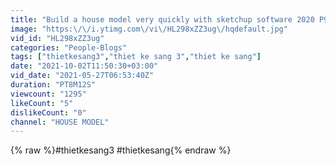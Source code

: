 ```yaml
---
title: "Build a house model very quickly with sketchup software 2020 P9"
image: "https:\/\/i.ytimg.com\/vi\/HL298xZZ3ug\/hqdefault.jpg"
vid_id: "HL298xZZ3ug"
categories: "People-Blogs"
tags: ["thietkesang3","thiet ke sang 3","thiet ke sang"]
date: "2021-10-02T11:50:30+03:00"
vid_date: "2021-05-27T06:53:40Z"
duration: "PT8M12S"
viewcount: "1295"
likeCount: "5"
dislikeCount: "0"
channel: "HOUSE MODEL"
---
```

{% raw %}#thietkesang3 #thietkesang{% endraw %}
